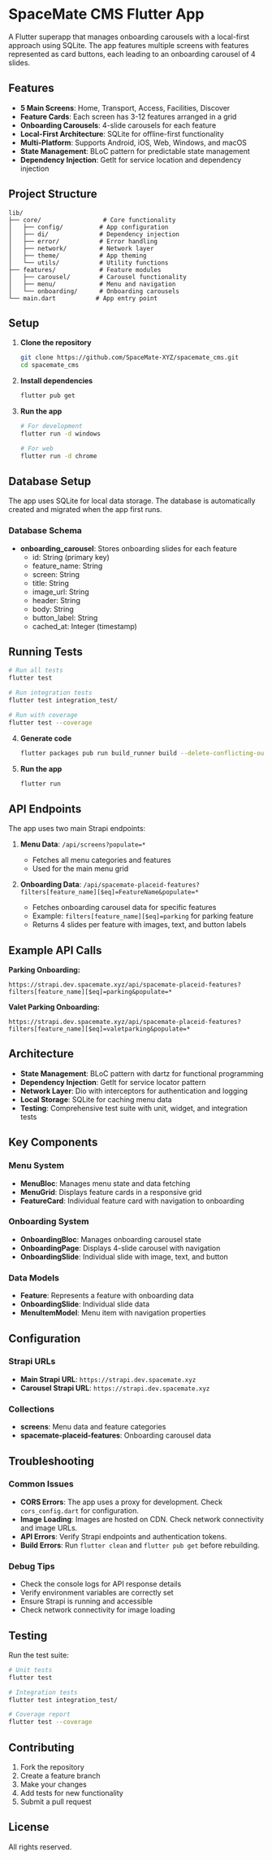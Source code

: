# SpaceMate CMS Flutter App

A Flutter superapp that manages onboarding carousels with a local-first approach using SQLite. The app features multiple screens with features represented as card buttons, each leading to an onboarding carousel of 4 slides.

## Features

- **5 Main Screens**: Home, Transport, Access, Facilities, Discover
- **Feature Cards**: Each screen has 3-12 features arranged in a grid
- **Onboarding Carousels**: 4-slide carousels for each feature
- **Local-First Architecture**: SQLite for offline-first functionality
- **Multi-Platform**: Supports Android, iOS, Web, Windows, and macOS
- **State Management**: BLoC pattern for predictable state management
- **Dependency Injection**: GetIt for service location and dependency injection

## Project Structure

```
lib/
├── core/                 # Core functionality
│   ├── config/          # App configuration
│   ├── di/              # Dependency injection
│   ├── error/           # Error handling
│   ├── network/         # Network layer
│   ├── theme/           # App theming
│   └── utils/           # Utility functions
├── features/            # Feature modules
│   ├── carousel/        # Carousel functionality
│   ├── menu/            # Menu and navigation
│   └── onboarding/      # Onboarding carousels
└── main.dart           # App entry point
```

## Setup

1. **Clone the repository**
   ```bash
   git clone https://github.com/SpaceMate-XYZ/spacemate_cms.git
   cd spacemate_cms
   ```

2. **Install dependencies**
   ```bash
   flutter pub get
   ```

3. **Run the app**
   ```bash
   # For development
   flutter run -d windows
   
   # For web
   flutter run -d chrome
   ```

## Database Setup

The app uses SQLite for local data storage. The database is automatically created and migrated when the app first runs.

### Database Schema
- **onboarding_carousel**: Stores onboarding slides for each feature
  - id: String (primary key)
  - feature_name: String
  - screen: String
  - title: String
  - image_url: String
  - header: String
  - body: String
  - button_label: String
  - cached_at: Integer (timestamp)

## Running Tests

```bash
# Run all tests
flutter test

# Run integration tests
flutter test integration_test/

# Run with coverage
flutter test --coverage
```

4. **Generate code**
   ```bash
   flutter packages pub run build_runner build --delete-conflicting-outputs
   ```

5. **Run the app**
   ```bash
   flutter run
   ```

## API Endpoints

The app uses two main Strapi endpoints:

1. **Menu Data**: `/api/screens?populate=*`
   - Fetches all menu categories and features
   - Used for the main menu grid

2. **Onboarding Data**: `/api/spacemate-placeid-features?filters[feature_name][$eq]=FeatureName&populate=*`
   - Fetches onboarding carousel data for specific features
   - Example: `filters[feature_name][$eq]=parking` for parking feature
   - Returns 4 slides per feature with images, text, and button labels

## Example API Calls

**Parking Onboarding:**
```
https://strapi.dev.spacemate.xyz/api/spacemate-placeid-features?filters[feature_name][$eq]=parking&populate=*
```

**Valet Parking Onboarding:**
```
https://strapi.dev.spacemate.xyz/api/spacemate-placeid-features?filters[feature_name][$eq]=valetparking&populate=*
```

## Architecture

- **State Management**: BLoC pattern with dartz for functional programming
- **Dependency Injection**: GetIt for service locator pattern
- **Network Layer**: Dio with interceptors for authentication and logging
- **Local Storage**: SQLite for caching menu data
- **Testing**: Comprehensive test suite with unit, widget, and integration tests

## Key Components

### Menu System
- **MenuBloc**: Manages menu state and data fetching
- **MenuGrid**: Displays feature cards in a responsive grid
- **FeatureCard**: Individual feature card with navigation to onboarding

### Onboarding System
- **OnboardingBloc**: Manages onboarding carousel state
- **OnboardingPage**: Displays 4-slide carousel with navigation
- **OnboardingSlide**: Individual slide with image, text, and button

### Data Models
- **Feature**: Represents a feature with onboarding data
- **OnboardingSlide**: Individual slide data
- **MenuItemModel**: Menu item with navigation properties

## Configuration

### Strapi URLs
- **Main Strapi URL**: `https://strapi.dev.spacemate.xyz`
- **Carousel Strapi URL**: `https://strapi.dev.spacemate.xyz`

### Collections
- **screens**: Menu data and feature categories
- **spacemate-placeid-features**: Onboarding carousel data

## Troubleshooting

### Common Issues
- **CORS Errors**: The app uses a proxy for development. Check `cors_config.dart` for configuration.
- **Image Loading**: Images are hosted on CDN. Check network connectivity and image URLs.
- **API Errors**: Verify Strapi endpoints and authentication tokens.
- **Build Errors**: Run `flutter clean` and `flutter pub get` before rebuilding.

### Debug Tips
- Check the console logs for API response details
- Verify environment variables are correctly set
- Ensure Strapi is running and accessible
- Check network connectivity for image loading

## Testing

Run the test suite:
```bash
# Unit tests
flutter test

# Integration tests
flutter test integration_test/

# Coverage report
flutter test --coverage
```

## Contributing

1. Fork the repository
2. Create a feature branch
3. Make your changes
4. Add tests for new functionality
5. Submit a pull request

## License

All rights reserved.